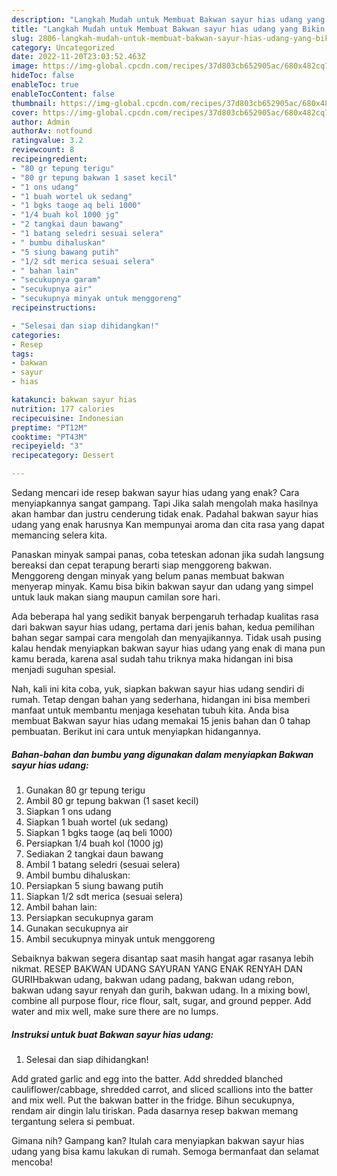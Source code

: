 ```yaml
---
description: "Langkah Mudah untuk Membuat Bakwan sayur hias udang yang Bikin Ngiler, Buat Buka Puasa Lezat Sekali"
title: "Langkah Mudah untuk Membuat Bakwan sayur hias udang yang Bikin Ngiler, Buat Buka Puasa Lezat Sekali"
slug: 2806-langkah-mudah-untuk-membuat-bakwan-sayur-hias-udang-yang-bikin-ngiler-buat-buka-puasa-lezat-sekali
category: Uncategorized
date: 2022-11-20T23:03:52.463Z
image: https://img-global.cpcdn.com/recipes/37d803cb652905ac/680x482cq70/bakwan-sayur-hias-udang-foto-resep-utama.jpg
hideToc: false
enableToc: true
enableTocContent: false
thumbnail: https://img-global.cpcdn.com/recipes/37d803cb652905ac/680x482cq70/bakwan-sayur-hias-udang-foto-resep-utama.jpg
cover: https://img-global.cpcdn.com/recipes/37d803cb652905ac/680x482cq70/bakwan-sayur-hias-udang-foto-resep-utama.jpg
author: Admin
authorAv: notfound
ratingvalue: 3.2
reviewcount: 8
recipeingredient:
- "80 gr tepung terigu"
- "80 gr tepung bakwan 1 saset kecil"
- "1 ons udang"
- "1 buah wortel uk sedang"
- "1 bgks taoge aq beli 1000"
- "1/4 buah kol 1000 jg"
- "2 tangkai daun bawang"
- "1 batang seledri sesuai selera"
- " bumbu dihaluskan"
- "5 siung bawang putih"
- "1/2 sdt merica sesuai selera"
- " bahan lain"
- "secukupnya garam"
- "secukupnya air"
- "secukupnya minyak untuk menggoreng"
recipeinstructions:

- "Selesai dan siap dihidangkan!"
categories:
- Resep
tags:
- bakwan
- sayur
- hias

katakunci: bakwan sayur hias 
nutrition: 177 calories
recipecuisine: Indonesian
preptime: "PT12M"
cooktime: "PT43M"
recipeyield: "3"
recipecategory: Dessert

---
```



Sedang mencari ide resep bakwan sayur hias udang yang enak? Cara menyiapkannya sangat gampang. Tapi Jika salah mengolah maka hasilnya akan hambar dan justru cenderung tidak enak. Padahal bakwan sayur hias udang yang enak harusnya Kan mempunyai aroma dan cita rasa yang dapat memancing selera kita.


Panaskan minyak sampai panas, coba teteskan adonan jika sudah langsung bereaksi dan cepat terapung berarti siap menggoreng bakwan. Menggoreng dengan minyak yang belum panas membuat bakwan menyerap minyak. Kamu bisa bikin bakwan sayur dan udang yang simpel untuk lauk makan siang maupun camilan sore hari.

Ada beberapa hal yang sedikit banyak berpengaruh terhadap kualitas rasa dari bakwan sayur hias udang, pertama dari jenis bahan, kedua pemilihan bahan segar sampai cara mengolah dan menyajikannya. Tidak usah pusing kalau hendak menyiapkan bakwan sayur hias udang yang enak di mana pun kamu berada, karena asal sudah tahu triknya maka hidangan ini bisa menjadi suguhan spesial.


Nah, kali ini kita coba, yuk, siapkan bakwan sayur hias udang sendiri di rumah. Tetap dengan bahan yang sederhana, hidangan ini bisa memberi manfaat untuk membantu menjaga kesehatan tubuh kita. Anda bisa membuat Bakwan sayur hias udang memakai 15 jenis bahan dan 0 tahap pembuatan. Berikut ini cara untuk menyiapkan hidangannya.

<!--inarticleads1-->

##### Bahan-bahan dan bumbu yang digunakan dalam menyiapkan Bakwan sayur hias udang:

1. Gunakan 80 gr tepung terigu
1. Ambil 80 gr tepung bakwan (1 saset kecil)
1. Siapkan 1 ons udang
1. Siapkan 1 buah wortel (uk sedang)
1. Siapkan 1 bgks taoge (aq beli 1000)
1. Persiapkan 1/4 buah kol (1000 jg)
1. Sediakan 2 tangkai daun bawang
1. Ambil 1 batang seledri (sesuai selera)
1. Ambil  bumbu dihaluskan:
1. Persiapkan 5 siung bawang putih
1. Siapkan 1/2 sdt merica (sesuai selera)
1. Ambil  bahan lain:
1. Persiapkan secukupnya garam
1. Gunakan secukupnya air
1. Ambil secukupnya minyak untuk menggoreng


Sebaiknya bakwan segera disantap saat masih hangat agar rasanya lebih nikmat. RESEP BAKWAN UDANG SAYURAN YANG ENAK RENYAH DAN GURIHbakwan udang, bakwan udang padang, bakwan udang rebon, bakwan udang sayur renyah dan gurih, bakwan udang. In a mixing bowl, combine all purpose flour, rice flour, salt, sugar, and ground pepper. Add water and mix well, make sure there are no lumps. 

<!--inarticleads2-->

##### Instruksi untuk buat Bakwan sayur hias udang:


1. Selesai dan siap dihidangkan!

Add grated garlic and egg into the batter. Add shredded blanched cauliflower/cabbage, shredded carrot, and sliced scallions into the batter and mix well. Put the bakwan batter in the fridge. Bihun secukupnya, rendam air dingin lalu tiriskan. Pada dasarnya resep bakwan memang tergantung selera si pembuat. 

Gimana nih? Gampang kan? Itulah cara menyiapkan bakwan sayur hias udang yang bisa kamu lakukan di rumah. Semoga bermanfaat dan selamat mencoba!
